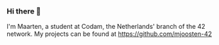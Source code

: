 ### Hi there 👋

I'm Maarten, a student at Codam, the Netherlands' branch of the 42 network.
My projects can be found at https://github.com/mjoosten-42

<!--
**mjoosten42/mjoosten42** is a ✨ _special_ ✨ repository because its `README.md` (this file) appears on your GitHub profile.

Here are some ideas to get you started:

- 🔭 I’m currently working on ...
- 🌱 I’m currently learning ...
- 👯 I’m looking to collaborate on ...
- 🤔 I’m looking for help with ...
- 💬 Ask me about ...
- 📫 How to reach me: ...
- 😄 Pronouns: ...
- ⚡ Fun fact: ...
-->
